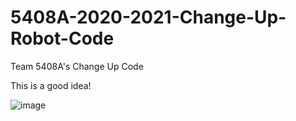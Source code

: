 # 5408A-2020-2021-Change-Up-Robot-Code
Team 5408A's Change Up Code 

This is a good idea!

![image](https://github.com/user-attachments/assets/6dcbbf7d-8923-402e-9389-6e9f2b84dc5f)

